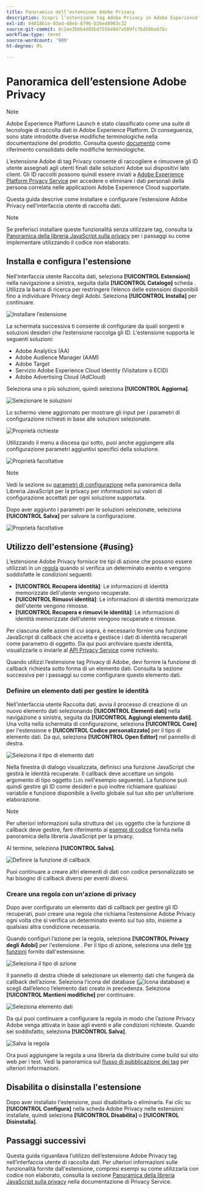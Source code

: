 ```yaml
---
title: Panoramica dell’estensione Adobe Privacy
description: Scopri l’estensione tag Adobe Privacy in Adobe Experience Platform.
exl-id: 8401861e-93ad-48eb-8796-b26ed8963c32
source-git-commit: 0c2ee3bbb4d85bd755b4847a509fc7bd50ba67bc
workflow-type: tm+mt
source-wordcount: '909'
ht-degree: 9%

---
```


# Panoramica dell’estensione Adobe Privacy

>[!NOTE]
>
>Adobe Experience Platform Launch è stato classificato come una suite di tecnologie di raccolta dati in Adobe Experience Platform. Di conseguenza, sono state introdotte diverse modifiche terminologiche nella documentazione del prodotto. Consulta questo [documento](../../../term-updates.md) come riferimento consolidato delle modifiche terminologiche.

L’estensione Adobe di tag Privacy consente di raccogliere e rimuovere gli ID utente assegnati agli utenti finali dalle soluzioni Adobe sui dispositivi lato client. Gli ID raccolti possono quindi essere inviati a [Adobe Experience Platform Privacy Service](../../../../privacy-service/home.md) per accedere o eliminare i dati personali della persona correlata nelle applicazioni Adobe Experience Cloud supportate.

Questa guida descrive come installare e configurare l’estensione Adobe Privacy nell’interfaccia utente di raccolta dati.

>[!NOTE]
>
>Se preferisci installare queste funzionalità senza utilizzare tag, consulta la [Panoramica della libreria JavaScript sulla privacy](../../../../privacy-service/js-library.md) per i passaggi su come implementare utilizzando il codice non elaborato.

## Installa e configura l&#39;estensione 

Nell’interfaccia utente Raccolta dati, seleziona **[!UICONTROL Estensioni]** nella navigazione a sinistra, seguita dalla **[!UICONTROL Catalogo]** scheda . Utilizza la barra di ricerca per restringere l’elenco delle estensioni disponibili fino a individuare Privacy degli Adobi. Seleziona **[!UICONTROL Installa]** per continuare.

![Installare l’estensione](../../../images/extensions/privacy/install.png)

La schermata successiva ti consente di configurare da quali sorgenti e soluzioni desideri che l’estensione raccolga gli ID. L&#39;estensione supporta le seguenti soluzioni:

* Adobe Analytics (AA)
* Adobe Audience Manager (AAM)
* Adobe Target
* Servizio Adobe Experience Cloud Identity (Visitatore o ECID)
* Adobe Advertising Cloud (AdCloud)

Seleziona una o più soluzioni, quindi seleziona **[!UICONTROL Aggiorna]**.

![Selezionare le soluzioni](../../../images/extensions/privacy/select-solutions.png)

Lo schermo viene aggiornato per mostrare gli input per i parametri di configurazione richiesti in base alle soluzioni selezionate.

![Proprietà richieste](../../../images/extensions/privacy/required-properties.png)

Utilizzando il menu a discesa qui sotto, puoi anche aggiungere alla configurazione parametri aggiuntivi specifici della soluzione.

![Proprietà facoltative](../../../images/extensions/privacy/optional-properties.png)

>[!NOTE]
>
>Vedi la sezione su [parametri di configurazione](../../../../privacy-service/js-library.md#config-params) nella panoramica della Libreria JavaScript per la privacy per informazioni sui valori di configurazione accettati per ogni soluzione supportata.

Dopo aver aggiunto i parametri per le soluzioni selezionate, seleziona **[!UICONTROL Salva]** per salvare la configurazione.

![Proprietà facoltative](../../../images/extensions/privacy/save-config.png)

## Utilizzo dell&#39;estensione {#using}

L’estensione Adobe Privacy fornisce tre tipi di azione che possono essere utilizzati in un [regola](../../../ui/managing-resources/rules.md) quando si verifica un determinato evento e vengono soddisfatte le condizioni seguenti:

* **[!UICONTROL Recupera identità]**: Le informazioni di identità memorizzate dell&#39;utente vengono recuperate.
* **[!UICONTROL Rimuovi identità]**: Le informazioni di identità memorizzate dell&#39;utente vengono rimosse.
* **[!UICONTROL Recupera e rimuovi le identità]**: Le informazioni di identità memorizzate dell&#39;utente vengono recuperate e rimosse.

Per ciascuna delle azioni di cui sopra, è necessario fornire una funzione JavaScript di callback che accetta e gestisce i dati di identità recuperati come parametro di oggetto. Da qui puoi archiviare queste identità, visualizzarle o inviarle al [API Privacy Service](../../../../privacy-service/api/overview.md) come richiesto.

Quando utilizzi l’estensione tag Privacy di Adobe, devi fornire la funzione di callback richiesta sotto forma di un elemento dati. Consulta la sezione successiva per i passaggi su come configurare questo elemento dati.

### Definire un elemento dati per gestire le identità

Nell’interfaccia utente Raccolta dati, avvia il processo di creazione di un nuovo elemento dati selezionando **[!UICONTROL Elementi dati]** nella navigazione a sinistra, seguita da **[!UICONTROL Aggiungi elemento dati]**. Una volta nella schermata di configurazione, seleziona **[!UICONTROL Core]** per l&#39;estensione e **[!UICONTROL Codice personalizzato]** per il tipo di elemento dati. Da qui, seleziona **[!UICONTROL Open Editor]** nel pannello di destra.

![Seleziona il tipo di elemento dati](../../../images/extensions/privacy/data-element-type.png)

Nella finestra di dialogo visualizzata, definisci una funzione JavaScript che gestirà le identità recuperate. Il callback deve accettare un singolo argomento di tipo oggetto (`ids` nell&#39;esempio seguente). La funzione può quindi gestire gli ID come desideri e può inoltre richiamare qualsiasi variabile e funzione disponibile a livello globale sul tuo sito per un’ulteriore elaborazione.

>[!NOTE]
>
>Per ulteriori informazioni sulla struttura del `ids` oggetto che la funzione di callback deve gestire, fare riferimento al [esempi di codice](../../../../privacy-service/js-library.md#samples) fornita nella panoramica della libreria JavaScript per la privacy.

Al termine, seleziona **[!UICONTROL Salva]**.

![Definire la funzione di callback](../../../images/extensions/privacy/define-custom-code.png)

Puoi continuare a creare altri elementi di dati con codice personalizzato se hai bisogno di callback diversi per eventi diversi.

### Creare una regola con un&#39;azione di privacy

Dopo aver configurato un elemento dati di callback per gestire gli ID recuperati, puoi creare una regola che richiama l’estensione Adobe Privacy ogni volta che si verifica un determinato evento sul tuo sito, insieme a qualsiasi altra condizione necessaria.

Quando configuri l’azione per la regola, seleziona **[!UICONTROL Privacy degli Adobi]** per l&#39;estensione . Per il tipo di azione, seleziona una delle [tre funzioni](#using) fornito dall&#39;estensione.

![Seleziona il tipo di azione](../../../images/extensions/privacy/action-type.png)

Il pannello di destra chiede di selezionare un elemento dati che fungerà da callback dell’azione. Seleziona l’icona del database (![Icona database](../../../images/extensions/privacy/database.png)) e scegli dall’elenco l’elemento dati creato in precedenza. Seleziona **[!UICONTROL Mantieni modifiche]** per continuare.

![Seleziona elemento dati](../../../images/extensions/privacy/add-data-element.png)

Da qui puoi continuare a configurare la regola in modo che l’azione Privacy Adobe venga attivata in base agli eventi e alle condizioni richieste. Quando sei soddisfatto, seleziona **[!UICONTROL Salva]**.

![Salva la regola](../../../images/extensions/privacy/save-rule.png)

Ora puoi aggiungere la regola a una libreria da distribuire come build sul sito web per i test. Vedi la panoramica sul [flusso di pubblicazione dei tag](../../../ui/publishing/overview.md) per ulteriori informazioni.

## Disabilita o disinstalla l&#39;estensione

Dopo aver installato l&#39;estensione, puoi disabilitarla o eliminarla. Fai clic su **[!UICONTROL Configura]** nella scheda Adobe Privacy nelle estensioni installate, quindi seleziona **[!UICONTROL Disabilita]** o **[!UICONTROL Disinstalla]**.

## Passaggi successivi

Questa guida riguardava l’utilizzo dell’estensione Adobe Privacy tag nell’interfaccia utente di raccolta dati. Per ulteriori informazioni sulle funzionalità fornite dall&#39;estensione, compresi esempi su come utilizzarla con codice non elaborato, consulta la sezione [Panoramica della libreria JavaScript sulla privacy](../../../../privacy-service/js-library.md) nella documentazione di Privacy Service.
